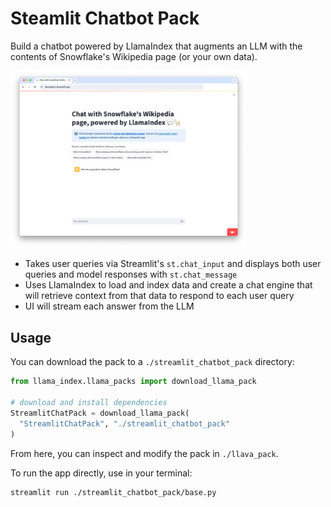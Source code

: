 # Steamlit Chatbot Pack

Build a chatbot powered by LlamaIndex that augments an LLM with the contents of Snowflake's Wikipedia page (or your own data).

<img src="app.png" width="75%">

- Takes user queries via Streamlit's `st.chat_input` and displays both user queries and model responses with `st.chat_message`
- Uses LlamaIndex to load and index data and create a chat engine that will retrieve context from that data to respond to each user query
- UI will stream each answer from the LLM

## Usage

You can download the pack to a `./streamlit_chatbot_pack` directory:

```python
from llama_index.llama_packs import download_llama_pack

# download and install dependencies
StreamlitChatPack = download_llama_pack(
  "StreamlitChatPack", "./streamlit_chatbot_pack"
)
```

From here, you can inspect and modify the pack in `./llava_pack`.

To run the app directly, use in your terminal:

```bash
streamlit run ./streamlit_chatbot_pack/base.py
```